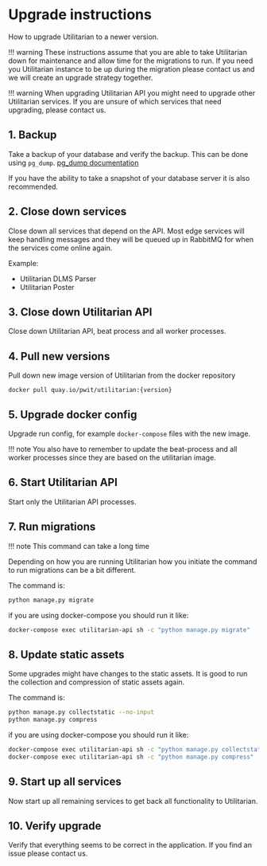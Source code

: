 # Upgrade instructions

How to upgrade Utilitarian to a newer version.

!!! warning
       These instructions assume that you are able to take Utilitarian down for 
       maintenance and allow time for the migrations to run.
       If you need you Utilitarian instance to be up during the migration please contact
       us and we will create an upgrade strategy together.
       
!!! warning
       When upgrading Utilitarian API you might need to upgrade other Utilitarian 
       services. If you are unsure of which services that need upgrading, please 
       contact us.
       
## 1. Backup

Take a backup of your database and verify the backup. This can be done using `pg_dump`.
[pg_dump documentation](https://www.postgresql.org/docs/10/app-pgdump.html)

If you have the ability to take a snapshot of your database server it is also recommended.

## 2. Close down services

Close down all services that depend on the API. Most edge services will keep handling 
messages and they will be queued up in RabbitMQ for when the services come online again.

Example:

* Utilitarian DLMS Parser
* Utilitarian Poster

## 3. Close down Utilitarian API

Close down Utilitarian API, beat process and all worker processes.

## 4. Pull new versions 

Pull down new image version of Utilitarian from the docker repository

```
docker pull quay.io/pwit/utilitarian:{version}
```

## 5. Upgrade docker config

Upgrade run config, for example `docker-compose` files with the new image.

!!! note
    You also have to remember to update the beat-process and all worker processes since 
    they are based on the utilitarian image.
    
## 6. Start Utilitarian API

Start only the Utilitarian API processes.

## 7. Run migrations

!!! note
    This command can take a long time

Depending on how you are running Utilitarian how you initiate the command to run 
migrations can be a bit different.

The command is:

```bash
python manage.py migrate
```

if you are using docker-compose you should run it like:

```bash
docker-compose exec utilitarian-api sh -c "python manage.py migrate"
```

## 8. Update static assets

Some upgrades might have changes to the static assets. It is good to run the collection 
and compression of static assets again.

The command is:

```bash
python manage.py collectstatic --no-input
python manage.py compress
```

if you are using docker-compose you should run it like:

```bash
docker-compose exec utilitarian-api sh -c "python manage.py collectstatic --no-input"
docker-compose exec utilitarian-api sh -c "python manage.py compress"
```

## 9. Start up all services

Now start up all remaining services to get back all functionality to Utilitarian.


## 10. Verify upgrade

Verify that everything seems to be correct in the application. If you find an issue 
please contact us.